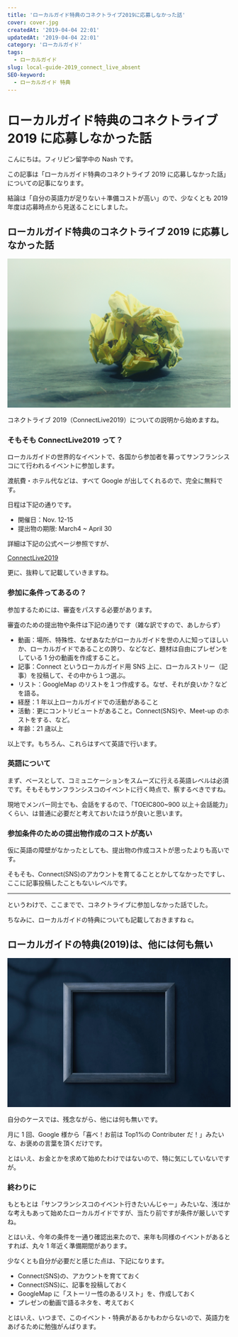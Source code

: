 ```yaml
---
title: 'ローカルガイド特典のコネクトライブ2019に応募しなかった話'
cover: cover.jpg
createdAt: '2019-04-04 22:01'
updatedAt: '2019-04-04 22:01'
category: 'ローカルガイド'
tags:
  - ローカルガイド
slug: local-guide-2019_connect_live_absent
SEO-keyword:
  - ローカルガイド 特典
---
```


# ローカルガイド特典のコネクトライブ 2019 に応募しなかった話

こんにちは。フィリピン留学中の Nash です。

この記事は「ローカルガイド特典のコネクトライブ 2019 に応募しなかった話」についての記事になります。

結論は「自分の英語力が足りない＋準備コストが高い」ので、少なくとも 2019 年度は応募時点から見送ることにしました。

## ローカルガイド特典のコネクトライブ 2019 に応募しなかった話

![local-guide-2019_connect_live_absent-1](1.jpg)

コネクトライブ 2019（ConnectLive2019）についての説明から始めますね。

### そもそも ConnectLive2019 って？

ローカルガイドの世界的なイベントで、各国から参加者を募ってサンフランシスコにて行われるイベントに参加します。

渡航費・ホテル代などは、すべて Google が出してくれるので、完全に無料です。

日程は下記の通りです。

- 開催日：Nov. 12-15
- 提出物の期限: March4 ~ April 30

詳細は下記の公式ページ参照ですが、

[ConnectLive2019](https://maps.google.com/localguides/event/connectlive)

更に、抜粋して記載していきますね。

### 参加に条件ってあるの？

参加するためには、審査をパスする必要があります。

審査のための提出物や条件は下記の通りです（雑な訳ですので、あしからず）

- 動画：場所、特殊性、なぜあなたがローカルガイドを世の人に知ってほしいか、ローカルガイドであることの誇り、などなど、題材は自由にプレゼンをしている 1 分の動画を作成すること。
- 記事：Connect というローカルガイド用 SNS 上に、ローカルストリー（記事）を投稿して、その中から１つ選ぶ。
- リスト：GoogleMap のリストを１つ作成する。なぜ、それが良いか？などを語る。
- 経歴：1 年以上ローカルガイドでの活動があること
- 活動：更にコントリビュートがあること。Connect(SNS)や、Meet-up のホストをする、など。
- 年齢：21 歳以上

以上です。もちろん、これらはすべて英語で行います。

### 英語について

まず、ベースとして、コミュニケーションをスムーズに行える英語レベルは必須です。そもそもサンフランシスコのイベントに行く時点で、察するべきですね。

現地でメンバー同士でも、会話をするので、「TOEIC800~900 以上＋会話能力」くらい、は普通に必要だと考えておいたほうが良いと思います。

### 参加条件のための提出物作成のコストが高い

仮に英語の障壁がなかったとしても、提出物の作成コストが思ったよりも高いです。

そもそも、Connect(SNS)のアカウントを育てることとかしてなかったですし、ここに記事投稿したこともないレベルです。

---

というわけで、ここまでで、コネクトライブに参加しなかった話でした。

ちなみに、ローカルガイドの特典についても記載しておきますね c。

## ローカルガイドの特典(2019)は、他には何も無い

![local-guide-2019_connect_live_absent-2](2.jpg)

自分のケースでは、残念ながら、他には何も無いです。

月に 1 回、Google 様から「喜べ！お前は Top1%の Contributer だ！」みたいな、お褒めの言葉を頂くだけです。

とはいえ、お金とかを求めて始めたわけではないので、特に気にしていないですが。

### 終わりに

もともとは「サンフランシスコのイベント行きたいんじゃー」みたいな、浅はかな考えもあって始めたローカルガイドですが、当たり前ですが条件が厳しいですね。

とはいえ、今年の条件を一通り確認出来たので、来年も同様のイベントがあるとすれば、丸々 1 年近く準備期間があります。

少なくとも自分が必要だと感じた点は、下記になります。

- Connect(SNS)の、アカウントを育てておく
- Connect(SNS)に、記事を投稿しておく
- GoogleMap に「ストーリー性のあるリスト」を、作成しておく
- プレゼンの動画で語るネタを、考えておく

とはいえ、いつまで、このイベント・特典があるかもわからないので、英語力をあげるために勉強がんばります。
